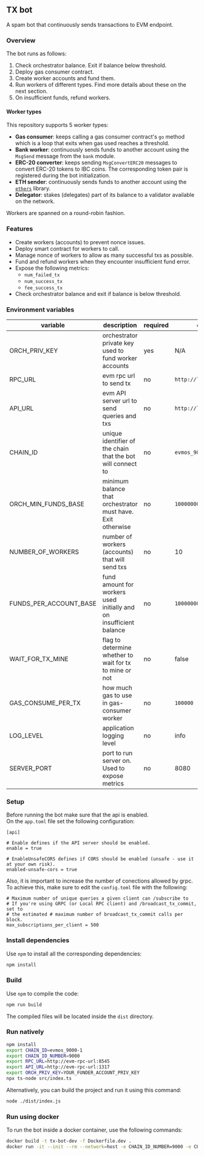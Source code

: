## TX bot

A spam bot that continuously sends transactions to EVM endpoint.

### Overview

The bot runs as follows:

1.  Check orchestrator balance. Exit if balance below threshold.
2.  Deploy gas consumer contract.
3.  Create worker accounts and fund them.
4.  Run workers of different types. Find more details about these on the next section.
5.  On insufficient funds, refund workers.

#### Worker types

This repository supports 5 worker types:

- **Gas consumer**: keeps calling a gas consumer contract's `go` method which is a loop that exits when gas used reaches a threshold.
- **Bank worker**: continuously sends funds to another account using the `MsgSend` message from the `bank` module.
- **ERC-20 converter**: keeps sending `MsgConvertERC20` messages to convert ERC-20 tokens to IBC coins.
  The corresponding token pair is registered during the bot initialization.
- **ETH sender**: continuously sends funds to another account using the [`ethers`](https://docs.ethers.org/v6/) library.
- **Delegator**: stakes (delegates) part of its balance to a validator available on the network.

Workers are spanned on a round-robin fashion.

### Features

- Create workers (accounts) to prevent nonce issues.
- Deploy smart contract for workers to call.
- Manage nonce of workers to allow as many successful txs as possible.
- Fund and refund workers when they encounter insufficient fund error.
- Expose the following metrics:
  - `num_failed_tx`
  - `num_success_tx`
  - `fee_success_tx`
- Check orchestrator balance and exit if balance is below threshold.

### Environment variables

| variable               | description                                                        | required | default                 |
| ---------------------- | ------------------------------------------------------------------ | -------- | ----------------------- |
| ORCH_PRIV_KEY          | orchestrator private key used to fund worker accounts              | yes      | N/A                     |
| RPC_URL                | evm rpc url to send tx                                             | no       | `http://localhost:8545` |
| API_URL                | evm API server url to send queries and txs                         | no       | `http://localhost:1317` |
| CHAIN_ID               | unique identifier of the chain that the bot will connect to        | no       | `evmos_9000-1`          |
| ORCH_MIN_FUNDS_BASE    | minimum balance that orchestrator must have. Exit otherwise        | no       | `10000000000000000000`  |
| NUMBER_OF_WORKERS      | number of workers (accounts) that will send txs                    | no       | 10                      |
| FUNDS_PER_ACCOUNT_BASE | fund amount for workers used initially and on insufficient balance | no       | `1000000000000000000`   |
| WAIT_FOR_TX_MINE       | flag to determine whether to wait for tx to mine or not            | no       | false                   |
| GAS_CONSUME_PER_TX     | how much gas to use in gas-consumer worker                         | no       | `100000`                |
| LOG_LEVEL              | application logging level                                          | no       | info                    |
| SERVER_PORT            | port to run server on. Used to expose metrics                      | no       | 8080                    |

### Setup

Before running the bot make sure that the api is enabled.  
On the `app.toml` file set the following configuration:

```shell
[api]

# Enable defines if the API server should be enabled.
enable = true

# EnableUnsafeCORS defines if CORS should be enabled (unsafe - use it at your own risk).
enabled-unsafe-cors = true
```

Also, it is important to increase the number of conections allowed by grpc.
To achieve this, make sure to edit the `config.toml` file with the following:

```shell
# Maximum number of unique queries a given client can /subscribe to
# If you're using GRPC (or Local RPC client) and /broadcast_tx_commit, set to
# the estimated # maximum number of broadcast_tx_commit calls per block.
max_subscriptions_per_client = 500
```

### Install dependencies

Use `npm` to install all the corresponding dependencies:

```bash
npm install
```

### Build

Use `npm` to compile the code:

```bash
npm run build
```

The compiled files will be located inside the `dist` directory.

### Run natively

```bash
npm install
export CHAIN_ID=evmos_9000-1
export CHAIN_ID_NUMBER=9000
export RPC_URL=http://evm-rpc-url:8545
export API_URL=http://evm-rpc-url:1317
export ORCH_PRIV_KEY=YOUR_FUNDER_ACCOUNT_PRIV_KEY
npx ts-node src/index.ts
```

Alternatively, you can build the project and run it using this command:

```bash
node ./dist/index.js
```

### Run using docker

To run the bot inside a docker container, use the following commands:

```bash
docker build -t tx-bot-dev -f Dockerfile.dev .
docker run -it --init --rm --network=host -e CHAIN_ID_NUMBER=9000 -e CHAIN_ID=evmos_9000-1 -e API_URL=http://evm-rpc-url:1317 -e RPC_URL=http://localhost:8545 -e ORCH_PRIV_KEY=YOUR_FUNDER_ACCOUNT_PRIV_KEY tx-bot-dev
```

